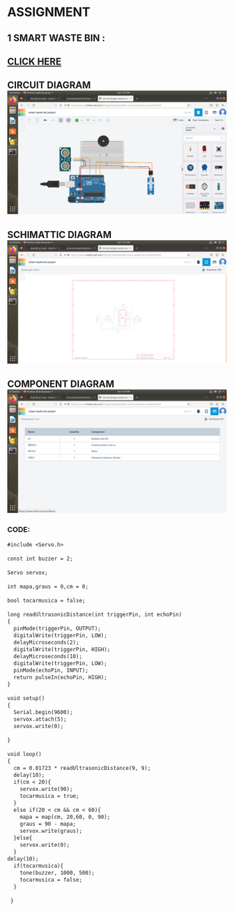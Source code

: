 # ASSIGNMENT 

## 1 SMART WASTE BIN :           
## [CLICK HERE](https://www.tinkercad.com/things/lJWylAqneBN-smart-waste-bin-project/editel)
## CIRCUIT DIAGRAM               ![IMAGE](https://github.com/shanibmuhammd/shanib/blob/main/img/DAY%2010.png)
## SCHIMATTIC DIAGRAM            ![IMAGE](https://github.com/shanibmuhammd/shanib/blob/main/img/DAY%2010-1.png)
## COMPONENT DIAGRAM             ![IMAGE](https://github.com/shanibmuhammd/shanib/blob/main/img/DAY%2010-2.png)
### CODE:
```
#include <Servo.h>

const int buzzer = 2;

Servo servox; 

int mapa,graus = 0,cm = 0;

bool tocarmusica = false;

long readUltrasonicDistance(int triggerPin, int echoPin)
{
  pinMode(triggerPin, OUTPUT);
  digitalWrite(triggerPin, LOW);
  delayMicroseconds(2); 
  digitalWrite(triggerPin, HIGH);
  delayMicroseconds(10);
  digitalWrite(triggerPin, LOW);
  pinMode(echoPin, INPUT); 
  return pulseIn(echoPin, HIGH);
}

void setup()
{
  Serial.begin(9600);
  servox.attach(5);
  servox.write(0);
    
}

void loop()
{
  cm = 0.01723 * readUltrasonicDistance(9, 9);
  delay(10);
  if(cm < 20){
    servox.write(90);
    tocarmusica = true;
  }
  else if(20 < cm && cm < 60){
    mapa = map(cm, 20,60, 0, 90);
    graus = 90 - mapa;
    servox.write(graus);
  }else{
    servox.write(0); 
  }
delay(10);
  if(tocarmusica){
    tone(buzzer, 1000, 500);
    tocarmusica = false;
  }

 }
  
  
  


```
